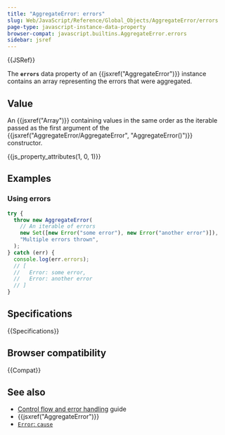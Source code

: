 ```yaml
---
title: "AggregateError: errors"
slug: Web/JavaScript/Reference/Global_Objects/AggregateError/errors
page-type: javascript-instance-data-property
browser-compat: javascript.builtins.AggregateError.errors
sidebar: jsref
---
```


{{JSRef}}

The **`errors`** data property of an {{jsxref("AggregateError")}} instance contains an array representing the errors that were aggregated.

## Value

An {{jsxref("Array")}} containing values in the same order as the iterable passed as the first argument of the {{jsxref("AggregateError/AggregateError", "AggregateError()")}} constructor.

{{js_property_attributes(1, 0, 1)}}

## Examples

### Using errors

```js
try {
  throw new AggregateError(
    // An iterable of errors
    new Set([new Error("some error"), new Error("another error")]),
    "Multiple errors thrown",
  );
} catch (err) {
  console.log(err.errors);
  // [
  //   Error: some error,
  //   Error: another error
  // ]
}
```

## Specifications

{{Specifications}}

## Browser compatibility

{{Compat}}

## See also

- [Control flow and error handling](/en-US/docs/Web/JavaScript/Guide/Control_flow_and_error_handling) guide
- {{jsxref("AggregateError")}}
- [`Error`: `cause`](/en-US/docs/Web/JavaScript/Reference/Global_Objects/Error/cause)
